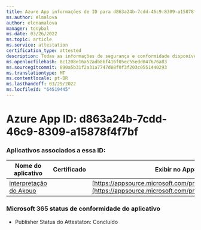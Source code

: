 ```yaml
---
title: Azure App informações de ID para d863a24b-7cdd-46c9-8309-a15878f4f7bf
ms.author: elmalova
author: elenamalova
manager: tonybal
ms.date: 03/26/2022
ms.topic: article
ms.service: attestation
certification_type: attested
description: Todas as informações de segurança e conformidade disponíveis para d863a24b-7cdd-46c9-8309-a15878f4f7bf.
ms.openlocfilehash: 8c1208e16a52adb8bf416f05ec55edd047676a83
ms.sourcegitcommit: 890a5b31f2a31a7747d88f0f3f203c0551440293
ms.translationtype: MT
ms.contentlocale: pt-BR
ms.lasthandoff: 03/29/2022
ms.locfileid: "64519445"
---
```

# <a name="azure-app-id-d863a24b-7cdd-46c9-8309-a15878f4f7bf"></a>Azure App ID: d863a24b-7cdd-46c9-8309-a15878f4f7bf


### <a name="apps-associated-with-this-id"></a>Aplicativos associados a essa ID:
| **Nome do aplicativo** | **Certificado** | **Exibir no AppSource** |
|--------------|---------------|-----------------------|
| [interpretação do Akouo](../forward/WA200003814.md) |  | [https://appsource.microsoft.com/product/office/WA200003814](https://appsource.microsoft.com/product/office/WA200003814) |

### <a name="microsoft-365-app-compliance-status"></a>Microsoft 365 status de conformidade do aplicativo
- Publisher Status do Attestaton: Concluído
